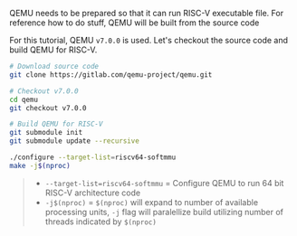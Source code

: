 QEMU needs to be prepared so that it can run RISC-V executable file. For reference how to do stuff, QEMU will be built from the source code

For this tutorial, QEMU `v7.0.0` is used. Let's checkout the source code and build QEMU for RISC-V.

``` bash
# Download source code
git clone https://gitlab.com/qemu-project/qemu.git

# Checkout v7.0.0
cd qemu
git checkout v7.0.0

# Build QEMU for RISC-V
git submodule init
git submodule update --recursive

./configure --target-list=riscv64-softmmu
make -j$(nproc)
```
> - `--target-list=riscv64-softmmu` = Configure QEMU to run 64 bit RISC-V architecture code
> - `-j$(nproc)` = `$(nproc)` will expand to number of available processing units, `-j` flag will paralellize build utilizing number of threads indicated by `$(nproc)`

